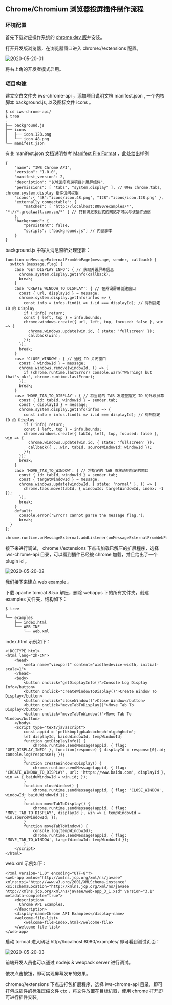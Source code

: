 ## Chrome/Chromium 浏览器投屏插件制作流程

### 环境配置

首先下载对应操作系统的 [chrome dev 版](https://www.chromium.org/getting-involved/dev-channel)并安装。

打开开发版浏览器，在浏览器窗口进入 chrome://extensions 配置。

![2020-05-20-01](../../images/2020-05-20-01.png)

将右上角的开发者模式启用。

### 项目构建

建立空白文件夹 iws-chrome-api ，添加项目说明文档 manifest.json , 一个内核脚本 background.js, 以及图标文件 icons 。

```
$ cd iws-chrome-api/
$ tree
.
├── background.js
├── icons
│   ├── icon.128.png
│   └── icon.48.png
└── manifest.json
```

有关 manifest.json 文档说明参考 [Manifest File Format](https://developer.chrome.com/extensions/manifest) ，此处给出样例

```
{
	"name": "IWS Chrome API",
	"version": "1.0.0",
	"manifest_version": 2,
	"description": "长城医疗病房项目扩展屏组件",
	"permissions": [ "tabs", "system.display" ], // 拥有 chrome.tabs, chrome.system.display 组件访问权限
	"icons":{ "48":"icons/icon.48.png", "128":"icons/icon.128.png" },
	"externally_connectable": {
		"matches": [ "http://localhost:8080/examples/*", "*://*.greatwall.com.cn/*" ] // 只有满足表达式的网站才可以与该插件通信
	},
	"background": {
		"persistent": false,
		"scripts": ["background.js"] // 内部脚本
	}
}
```

background.js 中写入消息监听处理逻辑：

```
function onMessageExternalFromWebPage(message, sender, callback) {
  switch (message.flag) {
    case 'GET_DISPLAY_INFO': { // 获取外设屏幕信息
      chrome.system.display.getInfo(callback);
      break;
    }
    case 'CREATE_WINDOW_TO_DISPLAY': { // 在外设屏幕创建窗口
      const { url, displayId } = message;
      chrome.system.display.getInfo(infos => {
        const info = infos.find(i => i.id === displayId); // 得到指定 ID 的 Display
        if (!info) return;
        const { left, top } = info.bounds;
        chrome.windows.create({ url, left, top, focused: false }, win => {
          chrome.windows.update(win.id, { state: 'fullscreen' });
          callback(win);
        });
      });
      break;
    }
    case 'CLOSE_WINDOW': { // 通过 ID 关闭窗口
      const { windowId } = message;
      chrome.windows.remove(windowId, () => {
        if (chrome.runtime.lastError) console.warn("Warning! but that's ok:", chrome.runtime.lastError);
      });
      break;
    }
    case 'MOVE_TAB_TO_DISPLAY': { // 将当前的 TAB 发送至指定 ID 的外设屏幕
      const { id: tabId, windowId } = sender.tab;
      const { displayId } = message;
      chrome.system.display.getInfo(infos => {
        const info = infos.find(i => i.id === displayId); // 得到指定 ID 的 Display
        if (!info) return;
        const { left, top } = info.bounds;
        chrome.windows.create({ tabId, left, top, focused: false }, win => {
          chrome.windows.update(win.id, { state: 'fullscreen' });
          callback({ ...win, tabId, sourceWindowId: windowId });
        });
      });
      break;
    }
    case 'MOVE_TAB_TO_WINDOW': { // 将指定的 TAB 页移动到指定的窗口
      const { id: tabId, windowId } = sender.tab;
      const { targetWindowId } = message;
      chrome.windows.update(windowId, { state: 'normal' }, () => {
        chrome.tabs.move(tabId, { windowId: targetWindowId, index: -1 });
      });
      break;
    }
    default:
      console.error('Error! cannot parse the message flag.');
      break;
  }
};

chrome.runtime.onMessageExternal.addListener(onMessageExternalFromWebPage)
```

接下来进行调试， chrome://extensions 下点击加载已解压的扩展程序，选择 iws-chrome-api 目录，可以看到插件已经被 chrome 加载，并且给出了一个 plugin id 。

![2020-05-20-02](../../images/2020-05-20-02.png)

我们接下来建立 web example 。

下载 apache tomcat 8.5.x 解压，删除 webapps 下的所有文件夹，创建 examples 文件夹，结构如下：

```
$ tree
.
└── examples
    ├── index.html
    └── WEB-INF
        └── web.xml
```

index.html 示例如下：

```
<!DOCTYPE html>
<html lang="zh-CN">
	<head>
		<meta name="viewport" content="width=device-width, initial-scale=1">
	</head>
	<body>
		<button onclick="getDisplayInfo()">Console Log Display Info</button>
		<button onclick="createWindowToDisplay()">Create Window To Display</button>
		<button onclick="closeWindow()">Close Window</button>
		<button onclick="moveTabToDisplay()">Move Tab To Display</button>
		<button onclick="moveTabToWindow()">Move Tab To Window</button>
	</body>
	<script type="text/javascript">
		const appid = 'pefbkbopfgpbakcbchephfnlgphghofm';
		let displayId, baiduWindowId, tempWindowId;
		function getDisplayInfo() {
			chrome.runtime.sendMessage(appid, { flag: 'GET_DISPLAY_INFO' }, function(response) { displayId = response[0].id; console.log(response); });
		}
		function createWindowToDisplay() {
			chrome.runtime.sendMessage(appid, { flag: 'CREATE_WINDOW_TO_DISPLAY', url: 'https://www.baidu.com', displayId }, win => { baiduWindowId = win.id; });
		}
		function closeWindow() {
			chrome.runtime.sendMessage(appid, { flag: 'CLOSE_WINDOW', windowId: baiduWindowId });
		}
		function moveTabToDisplay() {
			chrome.runtime.sendMessage(appid, { flag: 'MOVE_TAB_TO_DISPLAY', displayId }, win => { tempWindowId = win.sourceWindowId; });
		}
		function moveTabToWindow() {
			console.log(tempWindowId);
			chrome.runtime.sendMessage(appid, { flag: 'MOVE_TAB_TO_WINDOW', targetWindowId: tempWindowId });
		}
	</script>
</html>
```

web.xml 示例如下：

```
<?xml version="1.0" encoding="UTF-8"?>
<web-app xmlns="http://xmlns.jcp.org/xml/ns/javaee" xmlns:xsi="http://www.w3.org/2001/XMLSchema-instance" xsi:schemaLocation="http://xmlns.jcp.org/xml/ns/javaee http://xmlns.jcp.org/xml/ns/javaee/web-app_3_1.xsd" version="3.1" metadata-complete="true">
    <description>
      Chrome API Examples.
    </description>
    <display-name>Chrome API Examples</display-name>
    <welcome-file-list>
        <welcome-file>index.html</welcome-file>
    </welcome-file-list>
</web-app>
```

启动 tomcat 进入网址 http://localhost:8080/examples/ 即可看到测试页面：

![2020-05-20-03](../../images/2020-05-20-03.png)

前端开发人员也可以通过 nodejs & webpack server 进行调试。

依次点击按钮，即可实现屏幕发布的效果。

chrome://extensions 下点击打包扩展程序，选择 iws-chrome-api 目录，即可打包成插件的标准压缩文件 ctx ，将文件放置在目标机器，使用 chrome 打开即可进行插件安装。
